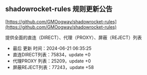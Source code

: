 ## shadowrocket-rules 规则更新公告

[https://github.com/GMOogway/shadowrocket-rules](https://github.com/GMOogway/shadowrocket-rules)

提供全面的直连（DIRECT）、代理（PROXY）、屏蔽（REJECT）列表
- 最后 更新 时间：2024-06-21 06:35:25
- 直连DIRECT列表：75834，update +0
- 代理PROXY 列表：25209，update +0
- 屏蔽REJECT列表：77243，update +58